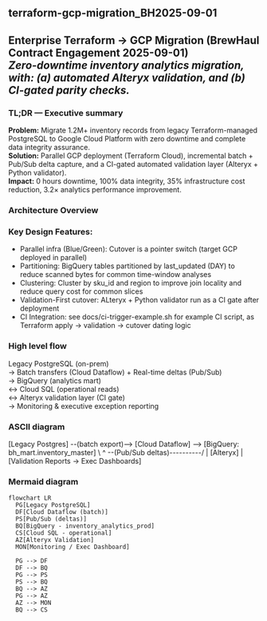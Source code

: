 ## terraform-gcp-migration_BH2025-09-01
**Enterprise Terraform → GCP Migration (BrewHaul Contract Engagement 2025-09-01)**  
*Zero-downtime inventory analytics migration, with: (a) automated Alteryx validation, and (b) CI-gated parity checks.*
---
### TL;DR — Executive summary
**Problem:** Migrate 1.2M+ inventory records from legacy Terraform-managed PostgreSQL to Google Cloud Platform with zero downtime and complete data integrity assurance.  
**Solution:** Parallel GCP deployment (Terraform Cloud), incremental batch + Pub/Sub delta capture, and a CI-gated automated validation layer (Alteryx + Python validator).  
**Impact:** 0 hours downtime, 100% data integrity, 35% infrastructure cost reduction, 3.2× analytics performance improvement.

### Architecture Overview
### Key Design Features:
- Parallel infra (Blue/Green): Cutover is a pointer switch (target GCP deployed in parallel)
- Partitioning: BigQuery tables partitioned by last_updated (DAY) to reduce scanned bytes for common time-window analyses
- Clustering: Cluster by sku_id and region to improve join locality and reduce query cost for common slices
- Validation-First cutover: ALteryx + Python validator run as a CI gate after deployment
- CI Integration: see docs/ci-trigger-example.sh for example CI script, as Terraform apply -> validation -> cutover dating logic

### High level flow
Legacy PostgreSQL (on-prem)  
→ Batch transfers (Cloud Dataflow) + Real-time deltas (Pub/Sub)  
→ BigQuery (analytics mart)  
↔ Cloud SQL (operational reads)  
↔ Alteryx validation layer (CI gate)  
→ Monitoring & executive exception reporting

### ASCII diagram
[Legacy Postgres] --(batch export)--> [Cloud Dataflow] --> [BigQuery: bh_mart.inventory_master]
\ ^
--(Pub/Sub deltas)----------/
|
[Alteryx]
|
[Validation Reports -> Exec Dashboards]


### Mermaid diagram
```mermaid
flowchart LR
  PG[Legacy PostgreSQL]
  DF[Cloud Dataflow (batch)]
  PS[Pub/Sub (deltas)]
  BQ[BigQuery - inventory_analytics_prod]
  CS[Cloud SQL - operational]
  AZ[Alteryx Validation]
  MON[Monitoring / Exec Dashboard]

  PG --> DF
  DF --> BQ
  PG --> PS
  PS --> BQ
  BQ --> AZ
  PG --> AZ
  AZ --> MON
  BQ --> CS
